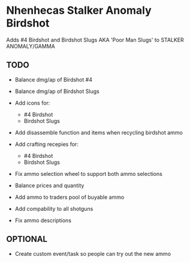 # Nhenhecas Stalker Anomaly Birdshot
Adds #4 Birdshot and Birdshot Slugs AKA 'Poor Man Slugs' to STALKER ANOMALY/GAMMA


## TODO
- Balance dmg/ap of Birdshot #4

- Balance dmg/ap of Birdshot Slugs

- Add icons for:
  - #4 Birdshot
  - Birdshot Slugs

- Add disassemble function and items when recycling birdshot ammo

- Add crafting recepies for:
  - #4 Birdshot
  - Birdshot Slugs

- Fix ammo selection wheel to support both ammo selections

- Balance prices and quantity

- Add ammo to traders pool of buyable ammo

- Add compability to all shotguns

- Fix ammo descriptions
  
## OPTIONAL
- Create custom event/task so people can try out the new ammo
